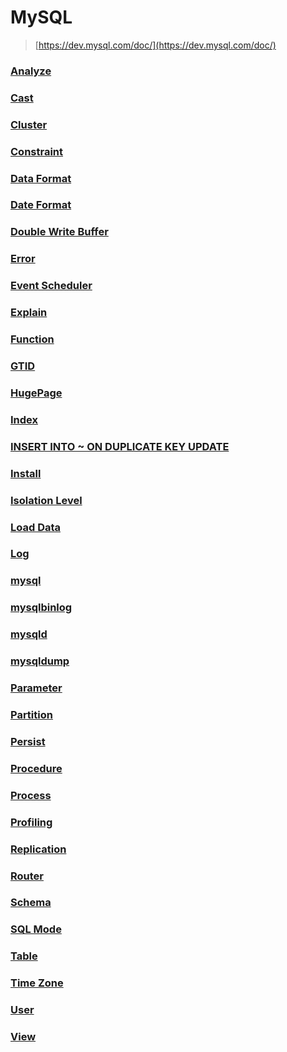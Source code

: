 MySQL
===
>[https://dev.mysql.com/doc/](https://dev.mysql.com/doc/)

### [Analyze](./analyze/README.md)
### [Cast](./cast/README.md)
### [Cluster](./cluster/README.md)
### [Constraint](./constraint/README.md)
### [Data Format](./data-format/README.md)
### [Date Format](./date-format/README.md)
### [Double Write Buffer](./double-write-buffer/README.md)
### [Error](./error.md)
### [Event Scheduler](./event-scheduler/README.md)
### [Explain](./explain/README.md)
### [Function](./function/README.md)
### [GTID](./gtid/README.md)
### [HugePage](./hugepage/README.md)
### [Index](./index/README.md)
### [INSERT INTO ~ ON DUPLICATE KEY UPDATE](./insert-into-on-duplicate-key-update/README.md)
### [Install](./install/README.md)
### [Isolation Level](./isolation-level/README.md)
### [Load Data](./load-data/README.md)
### [Log](./log/README.md)
### [mysql](./mysql/README.md)
### [mysqlbinlog](./mysqlbinlog/README.md)
### [mysqld](./mysqld/README.md)
### [mysqldump](./mysqldump/README.md)
### [Parameter](./parameter.md)
### [Partition](./partition/README.md)
### [Persist](./persist/README.md)
### [Procedure](./procedure/README.md)
### [Process](./process/README.md)
### [Profiling](./profiling/README.md)
### [Replication](./replication/README.md)
### [Router](./router/README.md)
### [Schema](./schema/README.md)
### [SQL Mode](./sql-mode/README.md)
### [Table](./table/README.md)
### [Time Zone](./time-zone/README.md)
### [User](./user/README.md)
### [View](./view/README.md)

